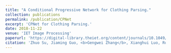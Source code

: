 ```yaml
---
title: "A Conditional Progressive Network for Clothing Parsing."
collection: publications
permalink: /publication/CPNet
excerpt: 'CPNet for Clothing Parsing.'
date: 2018-11-22
venue: 'IET Image Processing'
paperurl: 'https://digital-library.theiet.org/content/journals/10.1049/iet-ipr.2018.5494'
citation: 'Zhuo Su, Jiaming Guo, <b>Gengwei Zhang</b>, Xianghui Luo, Ruomei Wang, Fan Zhou. &quot;A Conditional Progressive Network for Clothing Parsing.&quot; <i>IET Image Processing</i>.'
---
```


